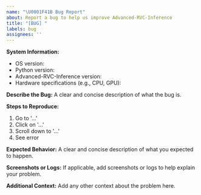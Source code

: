 ```yaml
---
name: "\U0001F41B Bug Report"
about: Report a bug to help us improve Advanced-RVC-Inference
title: "[BUG] "
labels: bug
assignees: ''
---
```


**System Information:**
- OS version:
- Python version:
- Advanced-RVC-Inference version:
- Hardware specifications (e.g., CPU, GPU):

**Describe the Bug:**
A clear and concise description of what the bug is.

**Steps to Reproduce:**
1. Go to '...'
2. Click on '...'
3. Scroll down to '...'
4. See error

**Expected Behavior:**
A clear and concise description of what you expected to happen.

**Screenshots or Logs:**
If applicable, add screenshots or logs to help explain your problem.

**Additional Context:**
Add any other context about the problem here.
